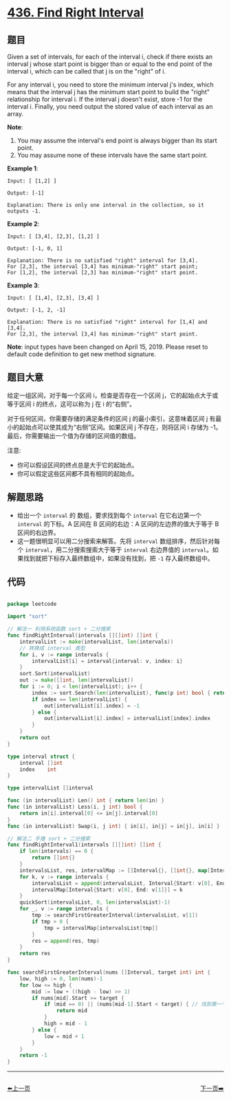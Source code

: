 # [436. Find Right Interval](https://leetcode.com/problems/find-right-interval/)


## 题目

Given a set of intervals, for each of the interval i, check if there exists an interval j whose start point is bigger than or equal to the end point of the interval i, which can be called that j is on the "right" of i.

For any interval i, you need to store the minimum interval j's index, which means that the interval j has the minimum start point to build the "right" relationship for interval i. If the interval j doesn't exist, store -1 for the interval i. Finally, you need output the stored value of each interval as an array.

**Note**:

1. You may assume the interval's end point is always bigger than its start point.
2. You may assume none of these intervals have the same start point.

**Example 1**:

    Input: [ [1,2] ]
    
    Output: [-1]
    
    Explanation: There is only one interval in the collection, so it outputs -1.

**Example 2**:

    Input: [ [3,4], [2,3], [1,2] ]
    
    Output: [-1, 0, 1]
    
    Explanation: There is no satisfied "right" interval for [3,4].
    For [2,3], the interval [3,4] has minimum-"right" start point;
    For [1,2], the interval [2,3] has minimum-"right" start point.

**Example 3**:

    Input: [ [1,4], [2,3], [3,4] ]
    
    Output: [-1, 2, -1]
    
    Explanation: There is no satisfied "right" interval for [1,4] and [3,4].
    For [2,3], the interval [3,4] has minimum-"right" start point.

**Note**: input types have been changed on April 15, 2019. Please reset to default code definition to get new method signature.


## 题目大意

给定一组区间，对于每一个区间 i，检查是否存在一个区间 j，它的起始点大于或等于区间 i 的终点，这可以称为 j 在 i 的“右侧”。

对于任何区间，你需要存储的满足条件的区间 j 的最小索引，这意味着区间 j 有最小的起始点可以使其成为“右侧”区间。如果区间 j 不存在，则将区间 i 存储为 -1。最后，你需要输出一个值为存储的区间值的数组。

注意:

- 你可以假设区间的终点总是大于它的起始点。
- 你可以假定这些区间都不具有相同的起始点。


## 解题思路


- 给出一个 `interval` 的 数组，要求找到每个 `interval` 在它右边第一个 `interval` 的下标。A 区间在 B 区间的右边：A 区间的左边界的值大于等于 B 区间的右边界。
- 这一题很明显可以用二分搜索来解答。先将 `interval` 数组排序，然后针对每个 `interval`，用二分搜索搜索大于等于 `interval` 右边界值的 `interval`。如果找到就把下标存入最终数组中，如果没有找到，把 `-1` 存入最终数组中。


## 代码

```go

package leetcode

import "sort"

// 解法一 利用系统函数 sort + 二分搜索
func findRightInterval(intervals [][]int) []int {
	intervalList := make(intervalList, len(intervals))
	// 转换成 interval 类型
	for i, v := range intervals {
		intervalList[i] = interval{interval: v, index: i}
	}
	sort.Sort(intervalList)
	out := make([]int, len(intervalList))
	for i := 0; i < len(intervalList); i++ {
		index := sort.Search(len(intervalList), func(p int) bool { return intervalList[p].interval[0] >= intervalList[i].interval[1] })
		if index == len(intervalList) {
			out[intervalList[i].index] = -1
		} else {
			out[intervalList[i].index] = intervalList[index].index
		}
	}
	return out
}

type interval struct {
	interval []int
	index    int
}

type intervalList []interval

func (in intervalList) Len() int { return len(in) }
func (in intervalList) Less(i, j int) bool {
	return in[i].interval[0] <= in[j].interval[0]
}
func (in intervalList) Swap(i, j int) { in[i], in[j] = in[j], in[i] }

// 解法二 手撸 sort + 二分搜索
func findRightInterval1(intervals [][]int) []int {
	if len(intervals) == 0 {
		return []int{}
	}
	intervalsList, res, intervalMap := []Interval{}, []int{}, map[Interval]int{}
	for k, v := range intervals {
		intervalsList = append(intervalsList, Interval{Start: v[0], End: v[1]})
		intervalMap[Interval{Start: v[0], End: v[1]}] = k
	}
	quickSort(intervalsList, 0, len(intervalsList)-1)
	for _, v := range intervals {
		tmp := searchFirstGreaterInterval(intervalsList, v[1])
		if tmp > 0 {
			tmp = intervalMap[intervalsList[tmp]]
		}
		res = append(res, tmp)
	}
	return res
}

func searchFirstGreaterInterval(nums []Interval, target int) int {
	low, high := 0, len(nums)-1
	for low <= high {
		mid := low + ((high - low) >> 1)
		if nums[mid].Start >= target {
			if (mid == 0) || (nums[mid-1].Start < target) { // 找到第一个大于等于 target 的元素
				return mid
			}
			high = mid - 1
		} else {
			low = mid + 1
		}
	}
	return -1
}

```


----------------------------------------------
<div style="display: flex;justify-content: space-between;align-items: center;">
<p><a href="https://books.halfrost.com/leetcode/ChapterFour/0400~0499/0435.Non-overlapping-Intervals/">⬅️上一页</a></p>
<p><a href="https://books.halfrost.com/leetcode/ChapterFour/0400~0499/0437.Path-Sum-III/">下一页➡️</a></p>
</div>
